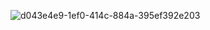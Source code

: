 ![d043e4e9-1ef0-414c-884a-395ef392e203](https://github.com/medait-3/flutter__Scroll-To-Top_button/assets/53193738/cb59861f-0a84-4a48-a5da-6eb42d6df05a)
